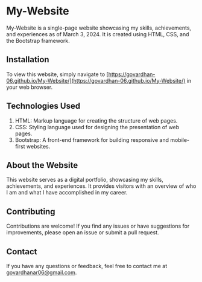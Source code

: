 # My-Website

My-Website is a single-page website showcasing my skills, achievements, and experiences as of March 3, 2024. It is created using HTML, CSS, and the Bootstrap framework.

## Installation

To view this website, simply navigate to [https://govardhan-06.github.io/My-Website/](https://govardhan-06.github.io/My-Website/) in your web browser.

## Technologies Used

1. HTML: Markup language for creating the structure of web pages.
2. CSS: Styling language used for designing the presentation of web pages.
3. Bootstrap: A front-end framework for building responsive and mobile-first websites.
   
## About the Website

This website serves as a digital portfolio, showcasing my skills, achievements, and experiences. It provides visitors with an overview of who I am and what I have accomplished in my career.

## Contributing

Contributions are welcome! If you find any issues or have suggestions for improvements, please open an issue or submit a pull request.

## Contact

If you have any questions or feedback, feel free to contact me at govardhanar06@gmail.com.
